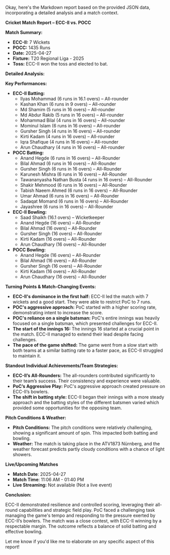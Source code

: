 Okay, here's the Markdown report based on the provided JSON data, incorporating a detailed analysis and a match context.

**Cricket Match Report – ECC-II vs. POCC**

**Match Summary:**

*   **ECC-II:** 7 Wickets
*   **POCC:** 1435 Runs
*   **Date:** 2025-04-27
*   **Fixture:** T20 Regional Liga - 2025
*   **Toss:** ECC-II won the toss and elected to bat.

**Detailed Analysis:**

**Key Performances:**

*   **ECC-II Batting:**
    *   Ilyas Mohammad (6 runs in 16.1 overs) – All-rounder
    *   Kashan Khan (6 runs in 9 overs) – All-rounder
    *   Md Shamim (5 runs in 16 overs) – All-rounder
    *   Md Abdur Rakib (5 runs in 16 overs) – All-rounder
    *   Mohammad Bilal (4 runs in 16 overs) – All-rounder
    *   Mominul Islam (6 runs in 16 overs) – All-rounder
    *   Gursher Singh (4 runs in 16 overs) – All-rounder
    *   Kirti Kadam (4 runs in 16 overs) – All-rounder
    *   Iqra Shafique (4 runs in 16 overs) – All-rounder
    *   Arun Chaudhary (4 runs in 16 overs) – All-rounder
*   **POCC Batting:**
    *   Anand Hegde (6 runs in 16 overs) – All-Rounder
    *   Bilal Ahmad (6 runs in 16 overs) – All-Rounder
    *   Gursher Singh (6 runs in 16 overs) – All-Rounder
    *   Karunesh Mishra (6 runs in 16 overs) – All-Rounder
    *   Tawananyasha Nathan Busta (4 runs in 16 overs) – All-Rounder
    *   Shakir Mehmood (6 runs in 16 overs) – All-Rounder
    *   Tabish Naeem Ahmed (6 runs in 16 overs) – All-Rounder
    *   Umar Ahmad (6 runs in 16 overs) – All-Rounder
    *   Sadaqat Momand (6 runs in 16 overs) – All-Rounder
    *   Jayashree (6 runs in 16 overs) – All-Rounder
*   **ECC-II Bowling:**
    *   Saad Shaikh (16.1 overs) – Wicketkeeper
    *   Anand Hegde (16 overs) – All-Rounder
    *   Bilal Ahmad (16 overs) – All-Rounder
    *   Gursher Singh (16 overs) – All-Rounder
    *   Kirti Kadam (16 overs) – All-Rounder
    *   Arun Chaudhary (16 overs) – All-Rounder
*   **POCC Bowling:**
    *   Anand Hegde (16 overs) – All-Rounder
    *   Bilal Ahmad (16 overs) – All-Rounder
    *   Gursher Singh (16 overs) – All-Rounder
    *   Kirti Kadam (16 overs) – All-Rounder
    *   Arun Chaudhary (16 overs) – All-Rounder

**Turning Points & Match-Changing Events:**

*   **ECC-II's dominance in the first half:** ECC-II led the match with 7 wickets and a good start.  They were able to restrict PoC to 7 runs.
*   **POC's aggressive approach:** PoC started with a higher scoring rate, demonstrating intent to increase the score.
*   **POC's reliance on a single batsman:** PoC's entire innings was heavily focused on a single batsman, which presented challenges for ECC-II.
*   **The start of the innings 16:** The innings 16 started at a crucial point in the match. ECC-II managed to extend their lead despite facing challenges.
*   **The pace of the game shifted:** The game went from a slow start with both teams at a similar batting rate to a faster pace, as ECC-II struggled to maintain it.

**Standout Individual Achievements/Team Strategies:**

*   **ECC-II’s All-Rounders:** The all-rounders contributed significantly to their team’s success. Their consistency and experience were valuable.
*   **PoC’s Aggressive Play:** PoC's aggressive approach created pressure on ECC-II’s bowlers.
*   **The shift in batting style:** ECC-II began their innings with a more steady approach and the batting styles of the different batsmen varied which provided some opportunities for the opposing team.

**Pitch Conditions & Weather:**

*   **Pitch Conditions:** The pitch conditions were relatively challenging, showing a significant amount of spin. This impacted both batting and bowling.
*   **Weather:** The match is taking place in the ATV1873 Nürnberg, and the weather forecast predicts partly cloudy conditions with a chance of light showers.

**Live/Upcoming Matches**

*   **Match Date**: 2025-04-27
*   **Match Time**: 11:06 AM - 01:40 PM
*   **Live Streaming:** Not available (Not a live event)

**Conclusion:**

ECC-II demonstrated resilience and controlled scoring, leveraging their all-round capabilities and strategic field play. PoC faced a challenging task managing the game's tempo and responding to the pressure exerted by ECC-II’s bowlers. The match was a close contest, with ECC-II winning by a respectable margin. The outcome reflects a balance of solid batting and effective bowling.

Let me know if you'd like me to elaborate on any specific aspect of this report!
